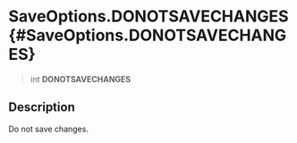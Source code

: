 SaveOptions.DONOTSAVECHANGES {#SaveOptions.DONOTSAVECHANGES}
============================

> int **DONOTSAVECHANGES**

Description
-----------

Do not save changes.
